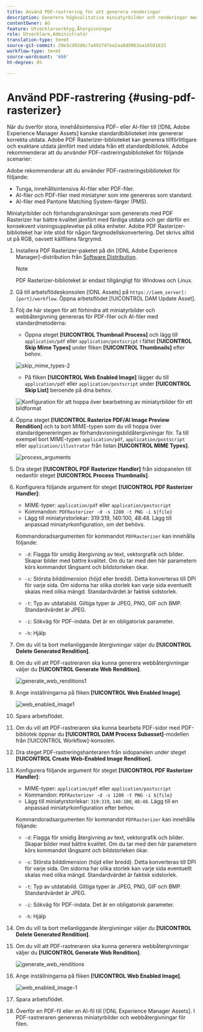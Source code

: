 ```yaml
---
title: Använd PDF-rastrering för att generera renderingar
description: Generera högkvalitativa miniatyrbilder och renderingar med Adobe PDF Rasterizer-biblioteket.
contentOwner: AG
feature: Utvecklarverktyg,Återgivningar
role: Utvecklare,Administratör
translation-type: tm+mt
source-git-commit: 29e3cd92d6c7a4917d7ee2aa8d9963aa16581633
workflow-type: tm+mt
source-wordcount: '666'
ht-degree: 0%

---
```



# Använd PDF-rastrering {#using-pdf-rasterizer}

När du överför stora, innehållsintensiva PDF- eller AI-filer till [!DNL Adobe Experience Manager Assets] kanske standardbiblioteket inte genererar korrekta utdata. Adobe PDF Rasterizer-biblioteket kan generera tillförlitligare och exaktare utdata jämfört med utdata från ett standardbibliotek. Adobe rekommenderar att du använder PDF-rastreringsbiblioteket för följande scenarier:

Adobe rekommenderar att du använder PDF-rastreringsbiblioteket för följande:

* Tunga, innehållsintensiva AI-filer eller PDF-filer.
* AI-filer och PDF-filer med miniatyrer som inte genereras som standard.
* AI-filer med Pantone Matching System-färger (PMS).

Miniatyrbilder och förhandsgranskningar som genererats med PDF Rasterizer har bättre kvalitet jämfört med färdiga utdata och ger därför en konsekvent visningsupplevelse på olika enheter. Adobe PDF Rasterizer-biblioteket har inte stöd för någon färgmodellskonvertering. Det skrivs alltid ut på RGB, oavsett källfilens färgrymd.

1. Installera PDF Rasterizer-paketet på din [!DNL Adobe Experience Manager]-distribution från [Software Distribution](https://experience.adobe.com/#/downloads/content/software-distribution/en/aem.html?package=/content/software-distribution/en/details.html/content/dam/aem/public/adobe/packages/cq640/product/assets/aem-assets-pdf-rasterizer-pkg).

   >[!NOTE]
   >
   >PDF Rasterizer-biblioteket är endast tillgängligt för Windows och Linux.

1. Gå till arbetsflödeskonsolen [!DNL Assets] på `https://[aem_server]:[port]/workflow`. Öppna arbetsflödet [!UICONTROL DAM Update Asset].

1. Följ de här stegen för att förhindra att miniatyrbilder och webbåtergivning genereras för PDF-filer och AI-filer med standardmetoderna:

   * Öppna steget **[!UICONTROL Thumbnail Process]** och lägg till `application/pdf` eller `application/postscript` i fältet **[!UICONTROL Skip Mime Types]** under fliken **[!UICONTROL Thumbnails]** efter behov.

   ![skip_mime_types-2](assets/skip_mime_types-2.png)

   * På fliken **[!UICONTROL Web Enabled Image]** lägger du till `application/pdf` eller `application/postscript` under **[!UICONTROL Skip List]** beroende på dina behov.

   ![Konfiguration för att hoppa över bearbetning av miniatyrbilder för ett bildformat](assets/web_enabled_imageskiplist.png)

1. Öppna steget **[!UICONTROL Rasterize PDF/AI Image Preview Rendition]** och ta bort MIME-typen som du vill hoppa över standardgenereringen av förhandsvisningsbildåtergivningar för. Ta till exempel bort MIME-typen `application/pdf`, `application/postscript` eller `application/illustrator` från listan **[!UICONTROL MIME Types]**.

   ![process_arguments](assets/process_arguments.png)

1. Dra steget **[!UICONTROL PDF Rasterizer Handler]** från sidopanelen till nedanför steget **[!UICONTROL Process Thumbnails]**.
1. Konfigurera följande argument för steget **[!UICONTROL PDF Rasterizer Handler]**:

   * MIME-typer: `application/pdf` eller `application/postscript`
   * Kommandon: `PDFRasterizer -d -s 1280 -t PNG -i ${file}`
   * Lägg till miniatyrstorlekar: 319:319, 140:100, 48:48. Lägg till anpassad miniatyrkonfiguration, om det behövs.

   Kommandoradsargumenten för kommandot `PDFRasterizer` kan innehålla följande:

   * `-d`: Flagga för smidig återgivning av text, vektorgrafik och bilder. Skapar bilder med bättre kvalitet. Om du tar med den här parametern körs kommandot långsamt och bildstorleken ökar.

   * `-s`: Största bilddimension (höjd eller bredd). Detta konverteras till DPI för varje sida. Om sidorna har olika storlek kan varje sida eventuellt skalas med olika mängd. Standardvärdet är faktisk sidstorlek.

   * `-t`: Typ av utdatabild. Giltiga typer är JPEG, PNG, GIF och BMP. Standardvärdet är JPEG.

   * `-i`: Sökväg för PDF-indata. Det är en obligatorisk parameter.

   * `-h`: Hjälp


1. Om du vill ta bort mellanliggande återgivningar väljer du **[!UICONTROL Delete Generated Rendition]**.
1. Om du vill att PDF-rastreraren ska kunna generera webbåtergivningar väljer du **[!UICONTROL Generate Web Rendition]**.

   ![generate_web_renditions1](assets/generate_web_renditions1.png)

1. Ange inställningarna på fliken **[!UICONTROL Web Enabled Image]**.

   ![web_enabled_image1](assets/web_enabled_image1.png)

1. Spara arbetsflödet.
1. Om du vill att PDF-rastreraren ska kunna bearbeta PDF-sidor med PDF-bibliotek öppnar du **[!UICONTROL DAM Process Subasset]**-modellen från [!UICONTROL Workflow]-konsolen.
1. Dra steget PDF-rastreringshanteraren från sidopanelen under steget **[!UICONTROL Create Web-Enabled Image Rendition]**.
1. Konfigurera följande argument för steget **[!UICONTROL PDF Rasterizer Handler]**:

   * MIME-typer: `application/pdf` eller `application/postscript`
   * Kommandon: `PDFRasterizer -d -s 1280 -t PNG -i ${file}`
   * Lägg till miniatyrstorlekar: `319:319`, `140:100`, `48:48`. Lägg till en anpassad miniatyrkonfiguration efter behov.

   Kommandoradsargumenten för kommandot `PDFRasterizer` kan innehålla följande:

   * `-d`: Flagga för smidig återgivning av text, vektorgrafik och bilder. Skapar bilder med bättre kvalitet. Om du tar med den här parametern körs kommandot långsamt och bildstorleken ökar.

   * `-s`: Största bilddimension (höjd eller bredd). Detta konverteras till DPI för varje sida. Om sidorna har olika storlek kan varje sida eventuellt skalas med olika mängd. Standardvärdet är faktisk sidstorlek.

   * `-t`: Typ av utdatabild. Giltiga typer är JPEG, PNG, GIF och BMP. Standardvärdet är JPEG.

   * `-i`: Sökväg för PDF-indata. Det är en obligatorisk parameter.

   * `-h`: Hjälp


1. Om du vill ta bort mellanliggande återgivningar väljer du **[!UICONTROL Delete Generated Rendition]**.
1. Om du vill att PDF-rastreraren ska kunna generera webbåtergivningar väljer du **[!UICONTROL Generate Web Rendition]**.

   ![generate_web_renditions](assets/generate_web_renditions.png)

1. Ange inställningarna på fliken **[!UICONTROL Web Enabled Image]**.

   ![web_enabled_image-1](assets/web_enabled_image-1.png)

1. Spara arbetsflödet.
1. Överför en PDF-fil eller en AI-fil till [!DNL Experience Manager Assets]. I PDF-rastreraren genereras miniatyrbilder och webbåtergivningar för filen.
